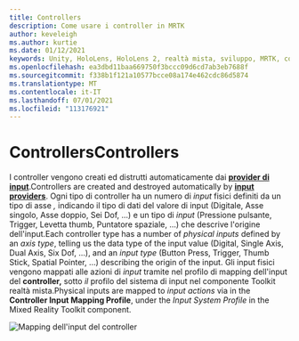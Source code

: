 ```yaml
---
title: Controllers
description: Come usare i controller in MRTK
author: keveleigh
ms.author: kurtie
ms.date: 01/12/2021
keywords: Unity, HoloLens, HoloLens 2, realtà mista, sviluppo, MRTK, controller,
ms.openlocfilehash: ea3dbd11baa669750f3bccc09d6cd7ab3eb7688f
ms.sourcegitcommit: f338b1f121a10577bcce08a174e462cdc86d5874
ms.translationtype: MT
ms.contentlocale: it-IT
ms.lasthandoff: 07/01/2021
ms.locfileid: "113176921"
---
```

# <a name="controllers"></a><span data-ttu-id="42f08-104">Controllers</span><span class="sxs-lookup"><span data-stu-id="42f08-104">Controllers</span></span>

<span data-ttu-id="42f08-105">I controller vengono creati ed distrutti automaticamente dai [**provider di input**](input-providers.md).</span><span class="sxs-lookup"><span data-stu-id="42f08-105">Controllers are created and destroyed automatically by [**input providers**](input-providers.md).</span></span> <span data-ttu-id="42f08-106">Ogni tipo di controller ha un numero di *input* fisici definiti da un tipo di asse *,* indicando il tipo di dati del valore di input (Digitale, Asse singolo, Asse doppio, Sei Dof, ...) e un tipo di *input* (Pressione pulsante, Trigger, Levetta thumb, Puntatore spaziale, ...) che descrive l'origine dell'input.</span><span class="sxs-lookup"><span data-stu-id="42f08-106">Each controller type has a number of *physical inputs* defined by an *axis type*, telling us the data type of the input value (Digital, Single Axis, Dual Axis, Six Dof, ...), and an *input type* (Button Press, Trigger, Thumb Stick, Spatial Pointer, ...) describing the origin of the input.</span></span> <span data-ttu-id="42f08-107">Gli input fisici vengono mappati alle azioni di *input* tramite nel profilo di mapping dell'input del **controller,** sotto *il* profilo del sistema di input nel componente Toolkit realtà mista.</span><span class="sxs-lookup"><span data-stu-id="42f08-107">Physical inputs are mapped to *input actions* via in the **Controller Input Mapping Profile**, under the *Input System Profile* in the Mixed Reality Toolkit component.</span></span>

![Mapping dell'input del controller](../images/input/ControllerInputMapping.png)
